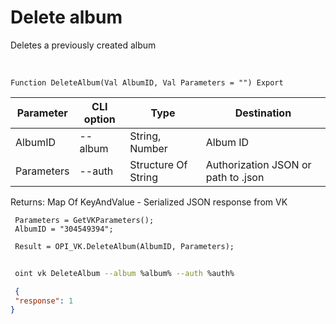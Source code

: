 ﻿---
sidebar_position: 6
---

# Delete album
 Deletes a previously created album


<br/>


`Function DeleteAlbum(Val AlbumID, Val Parameters = "") Export`

 | Parameter | CLI option | Type | Destination |
 |-|-|-|-|
 | AlbumID | --album | String, Number | Album ID |
 | Parameters | --auth | Structure Of String | Authorization JSON or path to .json |

 
 Returns: Map Of KeyAndValue - Serialized JSON response from VK





```bsl title="Code example"
 Parameters = GetVKParameters();
 AlbumID = "304549394";
 
 Result = OPI_VK.DeleteAlbum(AlbumID, Parameters);
```
	


```sh title="CLI command example"
 
 oint vk DeleteAlbum --album %album% --auth %auth%

```

```json title="Result"
 {
 "response": 1
}
```

